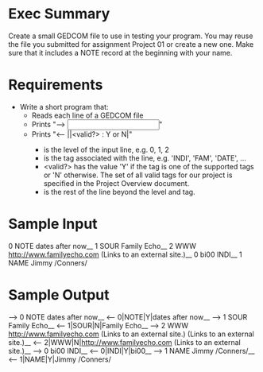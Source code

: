 # Exec Summary
Create a small GEDCOM file to use in testing your program. You may reuse the file you submitted for assignment Project 01 or create a new one. Make sure that it includes a NOTE record at the beginning with your name.

# Requirements
- Write a short program that:
    - Reads each line of a GEDCOM file
    - Prints "--> <input line>"
    - Prints "<-- <level>|<tag>|<valid?> : Y or N|<arguments>"
        - <level> is the level of the input line, e.g. 0, 1, 2
        - <tag> is the tag associated with the line, e.g. 'INDI', 'FAM', 'DATE', ...
        - <valid?> has the value 'Y' if the tag is one of the supported tags or 'N' otherwise.  The set of all valid tags for our project is specified in the Project Overview document.
        - <arguments> is the rest of the line beyond the level and tag.

# Sample Input
0 NOTE dates after now__
1 SOUR Family Echo__
2 WWW http://www.familyecho.com  (Links to an external site.)__
0 bi00 INDI__
1 NAME Jimmy /Conners/

# Sample Output
--> 0 NOTE dates after now__
<-- 0|NOTE|Y|dates after now__
--> 1 SOUR Family Echo__
<-- 1|SOUR|N|Family Echo__
--> 2 WWW http://www.familyecho.com (Links to an external site.) (Links to an external site.)__
<-- 2|WWW|N|http://www.familyecho.com (Links to an external site.)__
--> 0 bi00 INDI__
<-- 0|INDI|Y|bi00__
--> 1 NAME Jimmy /Conners/__
<-- 1|NAME|Y|Jimmy /Conners/